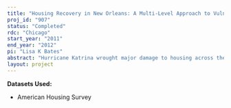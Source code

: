 ```yaml
---
title: "Housing Recovery in New Orleans: A Multi-Level Approach to Vulnerability and Resilience (AHS Small Grants Project)"
proj_id: "907"
status: "Completed"
rdc: "Chicago"
start_year: "2011"
end_year: "2012"
pi: "Lisa K Bates"
abstract: "Hurricane Katrina wrought major damage to housing across the New Orleans area.  Five years later, recovery remained spotty.  Over 100,000 residents had not returned to the city and in some neighborhoods physical reconstruction remained incomplete despite significant resources having been dedicated to recovery.  The 2009 American Housing Survey’s special post-Katrina sample for metropolitan New Orleans allows researchers to understand better the critical factors in recovery for housing and households.  This project uses American Housing Survey (AHS) data to address questions of vulnerability to and resilience after a major natural disaster event.  The 2009 AHS special examination of post-Katrina New Orleans provides a significant opportunity to analyze vulnerability and recovery, providing new information to policy makers about how better to prepare for and respond to such events.  This study analyzes pre-Hurricane Katrina conditions, disaster damage, and post-Katrina recovery.  It focuses on repair and re-occupancy of housing units by their original inhabitants to address the multiple dimensions of vulnerability, considering how household, housing unit, and neighborhood characteristics affect recovery.  The analysis employs multi-level modeling to distinguish effects of different facets of vulnerability, and estimates the contribution of neighborhood status to housing recovery over and above household factors."
layout: project
---
```


**Datasets Used:**

  - American Housing Survey 

